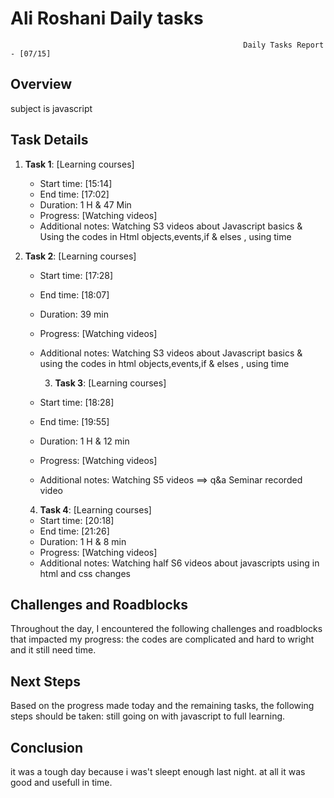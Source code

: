 # Ali Roshani Daily tasks
                                                        Daily Tasks Report - [07/15]

## Overview

subject is javascript

## Task Details

1. **Task 1**: [Learning courses]
   - Start time: [15:14]
   - End time: [17:02]
   - Duration:  1 H & 47 Min 
   - Progress: [Watching videos]
   - Additional notes: Watching S3 videos about Javascript basics & Using the codes in Html
   objects,events,if & elses , using time

2. **Task 2**: [Learning courses]
   - Start time: [17:28]
   - End time: [18:07]
   - Duration:  39 min
   - Progress: [Watching videos]
   - Additional notes: Watching S3 videos about Javascript basics & using the codes in html
     objects,events,if & elses , using time

     3. **Task 3**: [Learning courses]
   - Start time: [18:28]
   - End time: [19:55]
   - Duration:  1 H & 12 min
   - Progress: [Watching videos]
   - Additional notes: Watching S5 videos ==> q&a Seminar recorded video
  
    4. **Task 4**: [Learning courses]
   - Start time: [20:18]
   - End time: [21:26]
   - Duration:  1 H & 8 min
   - Progress: [Watching videos]
   - Additional notes: Watching half S6 videos about javascripts using in html and css changes
  
  

## Challenges and Roadblocks

Throughout the day, I encountered the following challenges and roadblocks that impacted my progress:
the codes are complicated and hard to wright and it still need time.

## Next Steps

Based on the progress made today and the remaining tasks, the following steps should be taken:
still going on with javascript to full learning.


## Conclusion
it was a tough day because i was't sleept enough last night.
at all it was good and usefull in time.
